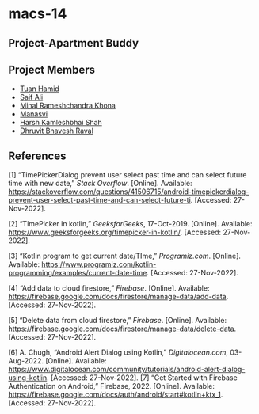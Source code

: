 # macs-14


## Project-Apartment Buddy

## Project Members

- [Tuan Hamid](tn220771@dal.ca)
- [Saif Ali](sprasla@dal.ca)
- [Minal Rameshchandra Khona](mn977442@dal.ca)
- [Manasvi](mn838732@dal.ca)
- [Harsh Kamleshbhai Shah](hr838264@dal.ca)
- [Dhruvit Bhavesh Raval](dh343307@dal.ca)


## References

[1]	“TimePickerDialog prevent user select past time and can select future time
with new date,”  _Stack Overflow_. [Online]. Available: https://stackoverflow.com/questions/41506715/android-timepickerdialog-prevent-user-select-past-time-and-can-select-future-ti. [Accessed: 27-Nov-2022].

[2]	“TimePicker in kotlin,”  _GeeksforGeeks_, 17-Oct-2019. [Online]. Available: https://www.geeksforgeeks.org/timepicker-in-kotlin/. [Accessed: 27-Nov-2022].

[3]	“Kotlin program to get current date/TIme,”  _Programiz.com_. [Online]. Available: https://www.programiz.com/kotlin-programming/examples/current-date-time. [Accessed: 27-Nov-2022].

[4]	“Add data to cloud firestore,”  _Firebase_. [Online]. Available: https://firebase.google.com/docs/firestore/manage-data/add-data. [Accessed: 27-Nov-2022].

[5]	“Delete data from cloud firestore,”  _Firebase_. [Online]. Available: https://firebase.google.com/docs/firestore/manage-data/delete-data. [Accessed: 27-Nov-2022].

[6]	A. Chugh, “Android Alert Dialog using Kotlin,”  _Digitalocean.com_, 03-Aug-2022. [Online]. Available: https://www.digitalocean.com/community/tutorials/android-alert-dialog-using-kotlin. [Accessed: 27-Nov-2022].
[7] “Get Started with Firebase Authentication on Android,” Firebase, 2022. [Online]. Available: https://firebase.google.com/docs/auth/android/start#kotlin+ktx_1. [Accessed: 27-Nov-2022].
‌
‌
